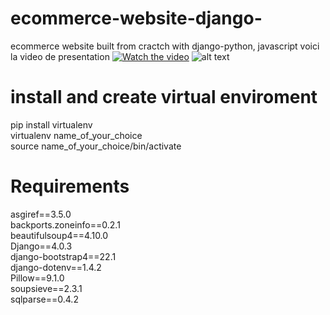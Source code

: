 # ecommerce-website-django-
ecommerce website built from cractch with django-python, javascript
voici la video de presentation 
[![Watch the video](https://donaldprogrammeur.com/wp-content/uploads/2022/04/eco1.png)](https://donaldprogrammeur.com/wp-content/uploads/2022/04/django-2022-04-13_21.52.14.mp4)
![alt text](https://donaldprogrammeur.com/wp-content/uploads/2022/04/eco2.png)

# install and create virtual enviroment

pip install virtualenv <br>
virtualenv name_of_your_choice<br>
source name_of_your_choice/bin/activate

# Requirements
asgiref==3.5.0<br>
backports.zoneinfo==0.2.1<br>
beautifulsoup4==4.10.0<br>
Django==4.0.3<br>
django-bootstrap4==22.1<br>
django-dotenv==1.4.2<br>
Pillow==9.1.0<br>
soupsieve==2.3.1<br>
sqlparse==0.4.2

